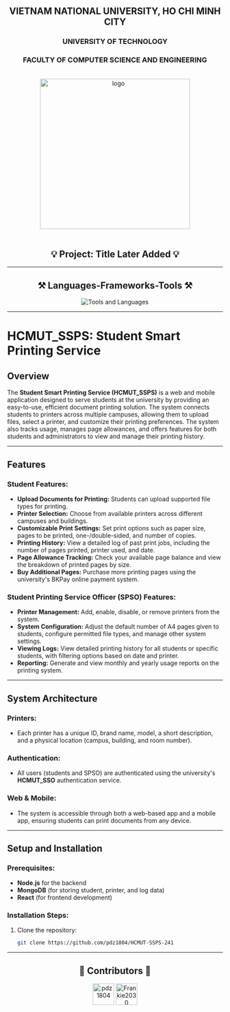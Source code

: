 <div align="center">
  
  <h2>VIETNAM NATIONAL UNIVERSITY, HO CHI MINH CITY</h2>
  <h3>UNIVERSITY OF TECHNOLOGY</h3>
  <h3>FACULTY OF COMPUTER SCIENCE AND ENGINEERING</h3>
  
  <br />
  
  <img src="https://hcmut.edu.vn/img/nhanDienThuongHieu/01_logobachkhoasang.png" alt="logo" style="width: 350px; height: auto;">
  
  <br />
  <br />

</div>

<h2 align="center">💡 Project: Title Later Added 💡</h2>

---

<h2 align="center">⚒️ Languages-Frameworks-Tools ⚒️</h2>

<div align="center">
  <img src="https://skillicons.dev/icons?i=html,css,javascript,vite,react,nodejs,vscode,github,git,md" alt="Tools and Languages" />
</div>

---

<!-- <h2 align="center">📂 Dataset Links for Kaggle Notebooks 📂</h2>

<div align="center">
  <a href="https://www.kaggle.com/datasets/zphudzz/dath-pdz">Dataset 1: final_dataset_v1_afternb1.csv</a><br />
  <a href="https://www.kaggle.com/datasets/zphudzz/pdz-dath-ds">Dataset 2: output_w2v.txt</a>
</div> -->

<!-- <h2 align="center">💾 File Structure for Local Work 💾</h2>

<div align="center">
  If you want to download the datasets to work locally, here's the suggested way to arrange the files:
  <br /><br />
  <img src="Capture.PNG" alt="File Structure" style="width: 350px; height: auto;">
</div> -->

# HCMUT_SSPS: Student Smart Printing Service

## Overview

The **Student Smart Printing Service (HCMUT_SSPS)** is a web and mobile application designed to serve students at the university by providing an easy-to-use, efficient document printing solution. The system connects students to printers across multiple campuses, allowing them to upload files, select a printer, and customize their printing preferences. The system also tracks usage, manages page allowances, and offers features for both students and administrators to view and manage their printing history.

---

## Features

### Student Features:
- **Upload Documents for Printing:** Students can upload supported file types for printing.
- **Printer Selection:** Choose from available printers across different campuses and buildings.
- **Customizable Print Settings:** Set print options such as paper size, pages to be printed, one-/double-sided, and number of copies.
- **Printing History:** View a detailed log of past print jobs, including the number of pages printed, printer used, and date.
- **Page Allowance Tracking:** Check your available page balance and view the breakdown of printed pages by size.
- **Buy Additional Pages:** Purchase more printing pages using the university's BKPay online payment system.
  
### Student Printing Service Officer (SPSO) Features:
- **Printer Management:** Add, enable, disable, or remove printers from the system.
- **System Configuration:** Adjust the default number of A4 pages given to students, configure permitted file types, and manage other system settings.
- **Viewing Logs:** View detailed printing history for all students or specific students, with filtering options based on date and printer.
- **Reporting:** Generate and view monthly and yearly usage reports on the printing system.
  
---

## System Architecture

### Printers:
- Each printer has a unique ID, brand name, model, a short description, and a physical location (campus, building, and room number).

### Authentication:
- All users (students and SPSO) are authenticated using the university's **HCMUT_SSO** authentication service.

### Web & Mobile:
- The system is accessible through both a web-based app and a mobile app, ensuring students can print documents from any device.

---

## Setup and Installation

### Prerequisites:
- **Node.js** for the backend
- **MongoDB** (for storing student, printer, and log data)
- **React** (for frontend development)

### Installation Steps:
1. Clone the repository: 
   ```bash
   git clone https://github.com/pdz1804/HCMUT-SSPS-241

--- 

<h2 align="center">💟 Contributors 💟</h2>

<div align="center">
  <a href="https://github.com/pdz1804"><img src="https://avatars.githubusercontent.com/u/123137268?v=4" title="pdz1804" width="50" height="50"></a>
  <a href="https://github.com/Frankie2030"><img src="https://avatars.githubusercontent.com/u/144931593?v=4" title="Frankie2030" width="50" height="50"></a>
</div>

